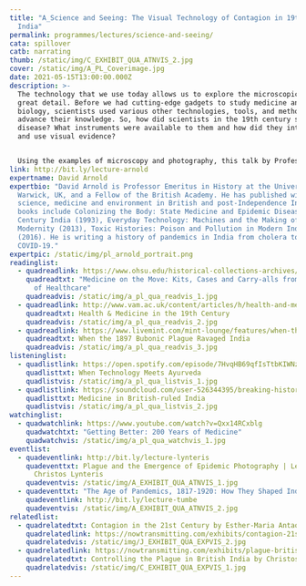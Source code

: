 ```yaml
---
title: "A_Science and Seeing: The Visual Technology of Contagion in 19th Century
  India"
permalink: programmes/lectures/science-and-seeing/
cata: spillover
catb: narrating
thumb: /static/img/C_EXHIBIT_QUA_ATNVIS_2.jpg
cover: /static/img/A_PL_Coverimage.jpg
date: 2021-05-15T13:00:00.000Z
description: >-
  The technology that we use today allows us to explore the microscopic world in
  great detail. Before we had cutting-edge gadgets to study medicine and
  biology, scientists used various other technologies, tools, and methods to
  advance their knowledge. So, how did scientists in the 19th century see
  disease? What instruments were available to them and how did they interpret
  and use visual evidence? 


  Using the examples of microscopy and photography, this talk by Professor David Arnold explores the microcosm and macrocosm of contagion, the changing role of instruments and imagery in medical science, and the rise of the laboratory in India from the first cholera epidemics to bubonic plague in the 1890s.
link: http://bit.ly/lecture-arnold
expertname: David Arnold
expertbio: "David Arnold is Professor Emeritus in History at the University of
  Warwick, UK, and a Fellow of the British Academy. He has published widely on
  science, medicine and environment in British and post-Independence India. His
  books include Colonizing the Body: State Medicine and Epidemic Disease in 19th
  Century India (1993), Everyday Technology: Machines and the Making of India's
  Modernity (2013), Toxic Histories: Poison and Pollution in Modern India
  (2016). He is writing a history of pandemics in India from cholera to
  COVID-19."
expertpic: /static/img/pl_arnold_portrait.png
readinglist:
  - quadreadlink: https://www.ohsu.edu/historical-collections-archives/medicine-move-kits-cases-and-carry-alls-history-healthcare
    quadreadtxt: "Medicine on the Move: Kits, Cases and Carry-alls from the History
      of Healthcare"
    quadreadvis: /static/img/a_pl_qua_readvis_1.jpg
  - quadreadlink: http://www.vam.ac.uk/content/articles/h/health-and-medicine-in-the-19th-century/
    quadreadtxt: Health & Medicine in the 19th Century
    quadreadvis: /static/img/a_pl_qua_readvis_2.jpg
  - quadreadlink: https://www.livemint.com/mint-lounge/features/when-the-1897-bubonic-plague-ravaged-india-11587876174403.html
    quadreadtxt: When the 1897 Bubonic Plague Ravaged India
    quadreadvis: /static/img/a_pl_qua_readvis_3.jpg
listeninglist:
  - quadlistlink: https://open.spotify.com/episode/7HvqHB69qfIsTtbKIWNzbI
    quadlisttxt: When Technology Meets Ayurveda
    quadlistvis: /static/img/a_pl_qua_listvis_1.jpg
  - quadlistlink: https://soundcloud.com/user-526344395/breaking-history-medicine-in-british-ruled-india-with-nav-athwal
    quadlisttxt: Medicine in British-ruled India
    quadlistvis: /static/img/a_pl_qua_listvis_2.jpg
watchinglist:
  - quadwatchlink: https://www.youtube.com/watch?v=Qxx14RCxblg
    quadwatchtxt: "Getting Better: 200 Years of Medicine"
    quadwatchvis: /static/img/a_pl_qua_watchvis_1.jpg
eventlist:
  - quadeventlink: http://bit.ly/lecture-lynteris
    quadeventtxt: Plague and the Emergence of Epidemic Photography | Lecture by
      Christos Lynteris
    quadeventvis: /static/img/A_EXHIBIT_QUA_ATNVIS_1.jpg
  - quadeventtxt: "The Age of Pandemics, 1817-1920: How They Shaped India and the World"
    quadeventlink: http://bit.ly/lecture-tumbe
    quadeventvis: /static/img/A_EXHIBIT_QUA_ATNVIS_2.jpg
relatedlist:
  - quadrelatedtxt: Contagion in the 21st Century by Esther-Maria Antao
    quadrelatedlink: https://nowtransmitting.com/exhibits/contagion-21st-century/
    quadrelatedvis: /static/img/J_EXHIBIT_QUA_EXPVIS_2.jpg
  - quadrelatedlink: https://nowtransmitting.com/exhibits/plague-british-india/
    quadrelatedtxt: Controlling the Plague in British India by Christos Lynteris
    quadrelatedvis: /static/img/C_EXHIBIT_QUA_EXPVIS_1.jpg
---
```

